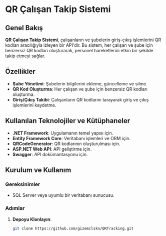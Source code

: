 # QR Çalışan Takip Sistemi

## Genel Bakış
**QR Çalışan Takip Sistemi**, çalışanların ve şubelerin giriş-çıkış işlemlerini QR kodları aracılığıyla izleyen bir API'dir. Bu sistem, her çalışan ve şube için benzersiz QR kodları oluşturarak, personel hareketlerini etkin bir şekilde takip etmeyi sağlar.

## Özellikler
- **Şube Yönetimi**: Şubelerin bilgilerini ekleme, güncelleme ve silme.
- **QR Kod Oluşturma**: Her çalışan ve şube için benzersiz QR kodları oluşturma.
- **Giriş/Çıkış Takibi**: Çalışanların QR kodlarını tarayarak giriş ve çıkış işlemlerini kaydetme.

## Kullanılan Teknolojiler ve Kütüphaneler
- **.NET Framework**: Uygulamanın temel yapısı için.
- **Entity Framework Core**: Veritabanı işlemleri ve ORM için.
- **QRCodeGenerator**: QR kodlarının oluşturulması için.
- **ASP.NET Web API**: API geliştirme için.
- **Swagger**: API dokümantasyonu için.

## Kurulum ve Kullanım

### Gereksinimler
- SQL Server veya uyumlu bir veritabanı sunucusu.

### Adımlar
1. **Depoyu Klonlayın**:
   ```bash
   git clone https://github.com/gizemclskn/QRTracking.git
